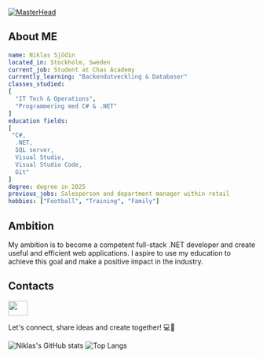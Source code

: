 [![MasterHead](https://c4.wallpaperflare.com/wallpaper/749/308/1001/anime-code-wallpaper-preview.jpg)](github.com/niklassjodin)
## About ME

```yaml
name: Niklas Sjödin
located_in: Stockholm, Sweden
current_job: Student at Chas Academy
currently_learning: "Backendutveckling & Databaser"
classes_studied:
[
  "IT Tech & Operations",
  "Programmering med C# & .NET"
]
education fields:
[
 "C#,
  .NET,
  SQL server,
  Visual Studio,
  Visual Studio Code,
  Git"
]
degree: degree in 2025
previous_jobs: Salesperson and department manager within retail
hobbies: ["Football", "Training", "Family"] 
```

## Ambition

My ambition is to become a competent full-stack .NET developer and create useful and efficient web applications. I aspire to use my education to achieve this goal and make a positive impact in the industry.

## Contacts


<a href="https://www.linkedin.com/in/niklas-sj%C3%B6din-626438b9/" target="blank"><img align="center" src="https://cdn.jsdelivr.net/gh/devicons/devicon/icons/linkedin/linkedin-original.svg" alt="" height="30" width="40" /></a>  

Let's connect, share ideas and create together! 💻🚀

![Niklas's GitHub stats](https://github-readme-stats.vercel.app/api?username=NiklasSjodin&show_icons=true&theme=radical) ![Top Langs](https://github-readme-stats.vercel.app/api/top-langs/?username=NiklasSjodin&layout=compact)

